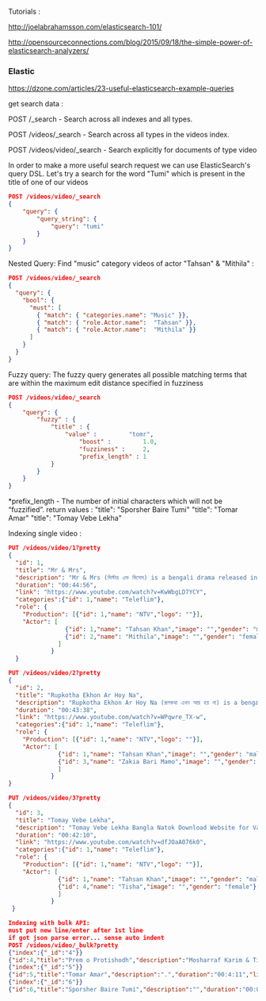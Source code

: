Tutorials :

http://joelabrahamsson.com/elasticsearch-101/

http://opensourceconnections.com/blog/2015/09/18/the-simple-power-of-elasticsearch-analyzers/

<h3> Elastic </h3>



https://dzone.com/articles/23-useful-elasticsearch-example-queries

get search data :

POST /_search - Search across all indexes and all types.

POST /videos/_search - Search across all types in the videos index.

POST /videos/video/_search - Search explicitly for documents of type video


In order to make a more useful search request we can use ElasticSearch's query DSL.
Let's try a search for the word "Tumi" which is present in the title of one of our videos
```json
POST /videos/video/_search 
{
    "query": {
        "query_string": {
            "query": "tumi"
        }
    }
}
```

Nested Query:
Find "music" category videos of actor "Tahsan" & "Mithila" :

```json
POST /videos/video/_search 
{
  "query": {
    "bool": {
      "must": [
        { "match": { "categories.name": "Music" }},
        { "match": { "role.Actor.name":  "Tahsan" }},
        { "match": { "role.Actor.name":  "Mithila" }} 
      ]
    }
  }
}
```
Fuzzy query:
The fuzzy query generates all possible matching terms that are within the maximum edit distance specified in fuzziness

```json
POST /videos/video/_search 
{
    "query": {
        "fuzzy" : {
            "title" : {
                "value" :         "tomr",
                    "boost" :         1.0,
                    "fuzziness" :     2,
                    "prefix_length" : 1
            }
        }
    }
}
```
 *prefix_length - The number of initial characters which will not be “fuzzified”.
return values :
"title": "Sporsher Baire Tumi"
"title": "Tomar Amar"
"title": "Tomay Vebe Lekha"


Indexing single video :

```json
PUT /videos/video/1?pretty
{
  "id": 1,
  "title": "Mr & Mrs",
  "description": "Mr & Mrs (মিস্টার এন্ড মিসেস) is a bengali drama released in ntv in this Eid Ul Azha 2016. This drama is telecast by International Television Channel Ltd (NTV). Actor and actress on this drama are Tahsan & Mithila, Alif, Khalid, Flora and so on.",
  "duration": "00:44:56",
  "link": "https://www.youtube.com/watch?v=KwWbgLD7YCY",
  "categories":{"id": 1,"name": "Teleflim"},
  "role": {
    "Production": [{"id": 1,"name": "NTV","logo": ""}],
    "Actor": [
                {"id": 1,"name": "Tahsan Khan","image": "","gender": "male"},
                {"id": 2,"name": "Mithila","image": "","gender": "female"}
              ]
            }
  }

PUT /videos/video/2?pretty
{
  "id": 2,
  "title": "Rupkotha Ekhon Ar Hoy Na",
  "description": "Rupkotha Ekhon Ar Hoy Na (রূপকথা এখন আর হয় না) is a bengali drama released in ntv on this eid festive 2016. This drama is telecast by International Television Channel Ltd (NTV). Actor and actress on this drama are Momo & Tahsan. ",
  "duration": "00:43:38",
  "link": "https://www.youtube.com/watch?v=WPqwre_TX-w",
  "categories":{"id": 1,"name": "Teleflim"},
  "role": {
    "Production": [{"id": 1,"name": "NTV","logo": ""}],
    "Actor": [
              {"id": 1,"name": "Tahsan Khan","image": "","gender": "male"},
              {"id": 3,"name": "Zakia Bari Mamo","image": "","gender": "female"}
              ]
            }
}

PUT /videos/video/3?pretty
{
  "id": 3,
  "title": "Tomay Vebe Lekha",
  "description": "Tomay Vebe Lekha Bangla Natok Download Website for Valentines Day Natok (2016). Tahsan & Tisha fans for New Drama Tomay Vebe Lekha Bangla Natok 2016 .",
  "duration": "00:42:10",
  "link": "https://www.youtube.com/watch?v=dfJOaA076k0",
  "categories":{"id": 1,"name": "Teleflim"},
  "role": {
    "Production": [{"id": 1,"name": "NTV","logo": ""}],
    "Actor": [
              {"id": 1,"name": "Tahsan Khan","image": "","gender": "male"},
              {"id": 4,"name": "Tisha","image": "","gender": "female"}
              ]
            }
 }

Indexing with bulk API:
must put new line/enter after 1st line
if got json parse error... sense auto indent
POST /videos/video/_bulk?pretty
{"index":{"_id":"4"}}
{"id":4,"title":"Prem o Protishodh","description":"Mosharraf Karim & Tisha Natok Prem o Protishodh | প্রেম ও প্রতিশোধ. [HD]Exclusively brought to you by Mosharraf Karim HD.","duration":"00:43:25","link":"https://www.youtube.com/watch?v=ZwTSwpwB0e8","categories":{"id":1,"name":"Teleflim"},"role":{"Production":[{"id":1,"name":"NTV","logo":""}],"Actor":[{"id":5,"name":"Mosharraf Karim","image":"","gender":"male"},{"id":4,"name":"Tisha","image":"","gender":"female"}]}}
{"index":{"_id":"5"}}
{"id":5,"title":"Tomar Amar","description":".","duration":"00:4:11","link":"https://www.youtube.com/watch?v=VdTSv6u6iP0","categories":{"id":2,"name":"Music"},"role":{"Production":[{"id":1,"name":"NTV","logo":""}],"Actor":[{"id":1,"name":"Tahsan","image":"","gender":"male"},{"id":2,"name":"Mithila","image":"","gender":"female"}]}}
{"index":{"_id":"6"}}
{"id":6,"title":"Sporsher Baire Tumi","description":"","duration":"00:03:39","link":"https://www.youtube.com/watch?v=Vw1qLsdIVtw","categories":{"id":2,"name":"Music"},"role":{"Production":[{"id":1,"name":"NTV","logo":""}],"Actor":[{"id":1,"name":"Tahsan","image":"","gender":"male"},{"id":6,"name":"Elita","image":"","gender":"female"}]}}

```
